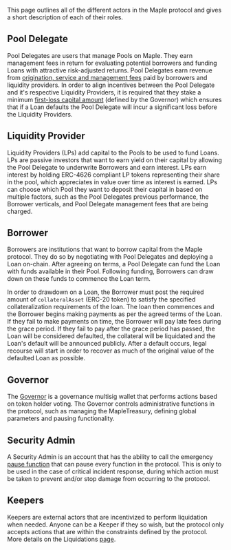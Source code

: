 This page outlines all of the different actors in the Maple protocol and gives a short description of each of their roles.

## Pool Delegate
Pool Delegates are users that manage Pools on Maple. They earn management fees in return for evaluating potential borrowers and funding Loans with attractive risk-adjusted returns. Pool Delegates earn revenue from [origination, service and management fees](https://github.com/maple-labs/maple-core-v2/wiki/Fees) paid by borrowers and liquidity providers. In order to align incentives between the Pool Delegate and it's respective Liquidity Providers, it is required that they stake a minimum [first-loss capital amount](https://github.com/maple-labs/maple-core-v2/wiki/Pool-Delegate-Cover) (defined by the Governor) which ensures that if a Loan defaults the Pool Delegate will incur a significant loss before the Liquidity Providers.

## Liquidity Provider
Liquidity Providers (LPs) add capital to the Pools to be used to fund Loans. LPs are passive investors that want to earn yield on their capital by allowing the Pool Delegate to underwrite Borrowers and earn interest. LPs earn interest by holding ERC-4626 compliant LP tokens representing their share in the pool, which appreciates in value over time as interest is earned. LPs can choose which Pool they want to deposit their capital in based on multiple factors, such as the Pool Delegates previous performance, the Borrower verticals, and Pool Delegate management fees that are being charged.

## Borrower
Borrowers are institutions that want to borrow capital from the Maple protocol. They do so by negotiating with Pool Delegates and deploying a Loan on-chain. After agreeing on terms, a Pool Delegate can fund the Loan with funds available in their Pool. Following funding, Borrowers can draw down on these funds to commence the Loan term.

In order to drawdown on a Loan, the Borrower must post the required amount of `collateralAsset` (ERC-20 token) to satisfy the specified collateralization requirements of the loan. The loan then commences and the Borrower begins making payments as per the agreed terms of the Loan. If they fail to make payments on time, the Borrower will pay late fees during the grace period. If they fail to pay after the grace period has passed, the Loan will be considered defaulted, the collateral will be liquidated and the Loan's default will be announced publicly. After a default occurs, legal recourse will start in order to recover as much of the original value of the defaulted Loan as possible.

## Governor
The [Governor](https://github.com/maple-labs/maple-core-v2/wiki/Governor-Admin-Actions) is a governance multisig wallet that performs actions based on token holder voting. The Governor controls administrative functions in the protocol, such as managing the MapleTreasury, defining global parameters and pausing functionality.

## Security Admin
A Security Admin is an account that has the ability to call the emergency [pause function](https://github.com/maple-labs/maple-core-v2/wiki/Emergency-Protocol-Pause-Function) that can pause every function in the protocol. This is only to be used in the case of critical incident response, during which action must be taken to prevent and/or stop damage from occurring to the protocol.

## Keepers
Keepers are external actors that are incentivized to perform liquidation when needed. Anyone can be a Keeper if they so wish, but the protocol only accepts actions that are within the constraints defined by the protocol. More details on the Liquidations [page](https://github.com/maple-labs/maple-core-v2/wiki/Liquidations).
